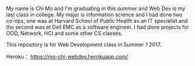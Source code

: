 My name is Chi Mo and I'm graduating in this summer and Web Dev is my last class in college. My major is information science and I had done two co-ops, one was at Harvard School of Public Health as an IT specialist and the second was at Dell EMC as a software engineer. I had done projects for OOD, Network, HCI and some other CS classes.

This repository is for Web Development class in Summer 1 2017.

Heroku： https://mo-chi-webdev.herokuapp.com/ 


